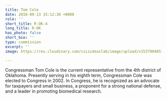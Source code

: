 ```yaml
---
title: Tom Cole
date: 2018-09-13 15:12:36 +0000
role: ''
short_title: R-OK-4
long_title: R-OK
has_photo: false
short_bio: ''
type: commission
excerpt: ''
image: https://res.cloudinary.com/csisideaslab/image/upload/v1537904851/health-commission/Cole_Tom.jpg

---
```

Congressman Tom Cole is the current representative from the 4th district of Oklahoma. Presently serving in his eighth term, Congressman Cole was elected to Congress in 2002. In Congress, he is recognized as an advocate for taxpayers and small business, a proponent for a strong national defense, and a leader in promoting biomedical research.